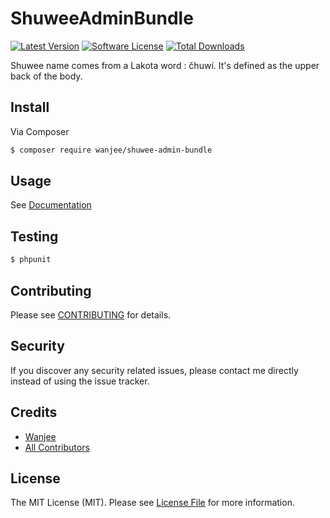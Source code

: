 # ShuweeAdminBundle

[![Latest Version](https://img.shields.io/github/release/wanjee/ShuweeAdminBundle.svg?style=flat-square)](https://github.com/wanjee/ShuweeAdminBundle/releases)
[![Software License](https://img.shields.io/badge/license-MIT-brightgreen.svg?style=flat-square)](LICENSE.md)
[![Total Downloads](https://img.shields.io/packagist/dt/wanjee/shuwee-admin-bundle.svg?style=flat-square)](https://packagist.org/packages/wanjee/shuwee-admin-bundle)


Shuwee name comes from a Lakota word : čhuwí. It's defined as the upper back of the body.


## Install

Via Composer

``` bash
$ composer require wanjee/shuwee-admin-bundle
```

## Usage

See [Documentation](src/Resources/doc/index.rst)

## Testing

``` bash
$ phpunit
```

## Contributing

Please see [CONTRIBUTING](CONTRIBUTING.md) for details.

## Security

If you discover any security related issues, please contact me directly instead of using the issue tracker.

## Credits

- [Wanjee](https://github.com/wanjee)
- [All Contributors](../../contributors)

## License

The MIT License (MIT). Please see [License File](LICENSE.md) for more information.
